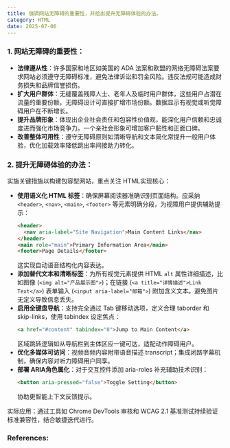 ```yaml
---
title: 强调网站无障碍的重要性，并给出提升无障碍体验的办法。
category: HTML
date: 2025-07-06
---
```

### 1. 网站无障碍的重要性：
- **法律遵从性**：许多国家和地区如美国的 ADA 法案和欧盟的网络无障碍法案要求网站必须遵守无障碍标准，避免法律诉讼和罚金风险。违反法规可能造成财务损失和品牌信誉损伤。
- **扩大用户群体**：无缝覆盖残障人士、老年人及临时用户群体，这些用户占潜在流量的重要份额，无障碍设计可直接扩增市场份额。数据显示有视觉或听觉障碍用户在不断增长。
- **提升品牌形象**：体现出企业社会责任和包容性价值观，能深化用户信赖和忠诚度进而强化市场竞争力。一个亲社会形象可增加客户黏性和正面口碑。
- **改善整体可用性**：遵守无障碍原则如清晰导航和文本简化常提升一般用户体验，优化加载效率降低跳出率间接助力转化。

### 2. 提升无障碍体验的办法：
实施关键措施以构建包容型网站，重点关注 HTML实现核心：
- **使用语义化 HTML 标签**：确保屏幕阅读器准确识别页面结构。应采纳 `<header>`, `<nav>`, `<main>`, `<footer>` 等元素明确分段，为视障用户提供辅助提示：
  ```html
  <header>
    <nav aria-label="Site Navigation">Main Content Links</nav>
  </header>
  <main role="main">Primary Information Area</main>
  <footer>Page Details</footer>
  ```
  这实现自动语音结构化内容表达。
- **添加替代文本和清晰标签**：为所有视觉元素提供 HTML `alt` 属性详细描述，比如图像 (`<img alt="产品展示图">`)；在链接 (`<a title="详情描述">Link Text</a>`) 表单输入 (`<input aria-label="邮箱">`) 附加含义文本。避免图片无定义导致信息丢失。
- **启用全键盘导航**：支持完全通过 Tab 键移动选项，定义合理 taborder 和 skip-links，使用 tabindex 设定焦点：
  ```html
  <a href="#content" tabindex="0">Jump to Main Content</a>
  ```
  区域跳转逻辑如从导航栏到主体区应一键可达，适配动作障碍用户。
- **优化多媒体可访问**：视频音频内容附带语音描述 transcript；集成闭路字幕机制，确保内容对听力障碍用户同享。
- **部署 ARIA角色属化**：对于交互控件添加 aria-roles 补充辅助技术识别：
  ```html
  <button aria-pressed="false">Toggle Setting</button>
  ```
  协助更智能上下文反馈提示。

实际应用：通过工具如 Chrome DevTools 审核和 WCAG 2.1 基准测试持续验证标准兼容性，结合敏捷迭代进行。

### References:
